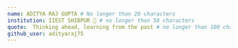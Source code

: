 ```yaml
---
name: ADITYA RAJ GUPTA # No longer than 28 characters
institution: IIEST SHIBPUR 🚩 # no longer than 58 characters
quote:  Thinking ahead, learning from the past # no longer than 100 characters, avoid using quotes(") to guarantee the format remains the same.
github_user: adityaraj75
---
```


